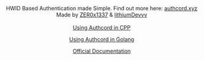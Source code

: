 <div align="center">
 HWID Based Authentication made Simple. Find out more here: <a href="https://authcord.xyz"> authcord.xyz </a>
</div>
<div align="center">
 Made by <a href="https://github.com/Zer0x1337"> ZER0x1337</a> & <a href="https://github.com/lithiumDevvv"> lithiumDevvv</a>
</div>

<br>

<div align="center">
<a href="https://github.com/AuthCord/authcord-cpp">Using Authcord in CPP</a>

<a href="https://github.com/AuthCord/authcord-golang">Using Authcord in Golang</a>

<a href="https://docs.authcord.xyz/">Official Documentation</a>
</div>
